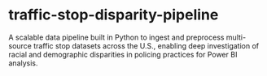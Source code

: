 # traffic-stop-disparity-pipeline
A scalable data pipeline built in Python to ingest and preprocess multi-source traffic stop datasets across the U.S., enabling deep investigation of racial and demographic disparities in policing practices for Power BI analysis.
